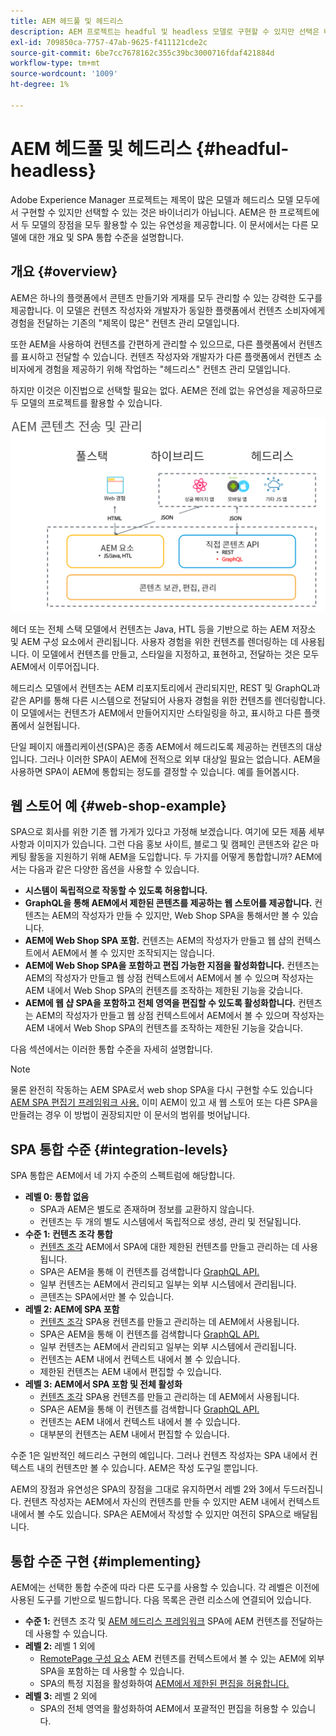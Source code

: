 ```yaml
---
title: AEM 헤드풀 및 헤드리스
description: AEM 프로젝트는 headful 및 headless 모델로 구현할 수 있지만 선택은 바이너리가 아닙니다. AEM은 한 프로젝트에서 두 모델의 장점을 모두 활용할 수 있는 유연성을 제공합니다.
exl-id: 709850ca-7757-47ab-9625-f411121cde2c
source-git-commit: 6be7cc7678162c355c39bc3000716fdaf421884d
workflow-type: tm+mt
source-wordcount: '1009'
ht-degree: 1%

---
```


# AEM 헤드풀 및 헤드리스 {#headful-headless}

Adobe Experience Manager 프로젝트는 제목이 많은 모델과 헤드리스 모델 모두에서 구현할 수 있지만 선택할 수 있는 것은 바이너리가 아닙니다. AEM은 한 프로젝트에서 두 모델의 장점을 모두 활용할 수 있는 유연성을 제공합니다. 이 문서에서는 다른 모델에 대한 개요 및 SPA 통합 수준을 설명합니다.

## 개요 {#overview}

AEM은 하나의 플랫폼에서 콘텐츠 만들기와 게재를 모두 관리할 수 있는 강력한 도구를 제공합니다. 이 모델은 컨텐츠 작성자와 개발자가 동일한 플랫폼에서 컨텐츠 소비자에게 경험을 전달하는 기존의 &quot;제목이 많은&quot; 컨텐츠 관리 모델입니다.

또한 AEM을 사용하여 컨텐츠를 간편하게 관리할 수 있으므로, 다른 플랫폼에서 컨텐츠를 표시하고 전달할 수 있습니다. 컨텐츠 작성자와 개발자가 다른 플랫폼에서 컨텐츠 소비자에게 경험을 제공하기 위해 작업하는 &quot;헤드리스&quot; 컨텐츠 관리 모델입니다.

하지만 이것은 이진법으로 선택할 필요는 없다. AEM은 전례 없는 유연성을 제공하므로 두 모델의 프로젝트를 활용할 수 있습니다.

![AEM 구현 모델](/help/headless/assets/aem-implementation-models.png)

헤더 또는 전체 스택 모델에서 컨텐츠는 Java, HTL 등을 기반으로 하는 AEM 저장소 및 AEM 구성 요소에서 관리됩니다. 사용자 경험을 위한 컨텐츠를 렌더링하는 데 사용됩니다. 이 모델에서 컨텐츠를 만들고, 스타일을 지정하고, 표현하고, 전달하는 것은 모두 AEM에서 이루어집니다.

헤드리스 모델에서 컨텐츠는 AEM 리포지토리에서 관리되지만, REST 및 GraphQL과 같은 API를 통해 다른 시스템으로 전달되어 사용자 경험을 위한 컨텐츠를 렌더링합니다. 이 모델에서는 컨텐츠가 AEM에서 만들어지지만 스타일링을 하고, 표시하고 다른 플랫폼에서 실현됩니다.

단일 페이지 애플리케이션(SPA)은 종종 AEM에서 헤드리도록 제공하는 컨텐츠의 대상입니다. 그러나 이러한 SPA이 AEM에 전적으로 외부 대상일 필요는 없습니다. AEM을 사용하면 SPA이 AEM에 통합되는 정도를 결정할 수 있습니다. 예를 들어봅시다.

## 웹 스토어 예 {#web-shop-example}

SPA으로 회사를 위한 기존 웹 가게가 있다고 가정해 보겠습니다. 여기에 모든 제품 세부 사항과 이미지가 있습니다. 그런 다음 홍보 사이트, 블로그 및 캠페인 콘텐츠와 같은 마케팅 활동을 지원하기 위해 AEM을 도입합니다. 두 가지를 어떻게 통합합니까? AEM에서는 다음과 같은 다양한 옵션을 사용할 수 있습니다.

* **시스템이 독립적으로 작동할 수 있도록 허용합니다.**
* **GraphQL을 통해 AEM에서 제한된 콘텐츠를 제공하는 웹 스토어를 제공합니다.** 컨텐츠는 AEM의 작성자가 만들 수 있지만, Web Shop SPA을 통해서만 볼 수 있습니다.
* **AEM에 Web Shop SPA 포함.** 컨텐츠는 AEM의 작성자가 만들고 웹 샵의 컨텍스트에서 AEM에서 볼 수 있지만 조작되지는 않습니다.
* **AEM에 Web Shop SPA을 포함하고 편집 가능한 지점을 활성화합니다.** 컨텐츠는 AEM의 작성자가 만들고 웹 상점 컨텍스트에서 AEM에서 볼 수 있으며 작성자는 AEM 내에서 Web Shop SPA의 컨텐츠를 조작하는 제한된 기능을 갖습니다.
* **AEM에 웹 샵 SPA을 포함하고 전체 영역을 편집할 수 있도록 활성화합니다.** 컨텐츠는 AEM의 작성자가 만들고 웹 상점 컨텍스트에서 AEM에서 볼 수 있으며 작성자는 AEM 내에서 Web Shop SPA의 컨텐츠를 조작하는 제한된 기능을 갖습니다.

다음 섹션에서는 이러한 통합 수준을 자세히 설명합니다.

>[!NOTE]
>
>물론 완전히 작동하는 AEM SPA로서 web shop SPA을 다시 구현할 수도 있습니다 [AEM SPA 편집기 프레임워크 사용.](/help/implementing/developing/hybrid/introduction.md) 이미 AEM이 있고 새 웹 스토어 또는 다른 SPA을 만들려는 경우 이 방법이 권장되지만 이 문서의 범위를 벗어납니다.

## SPA 통합 수준 {#integration-levels}

SPA 통합은 AEM에서 네 가지 수준의 스펙트럼에 해당합니다.

* **레벨 0: 통합 없음**
   * SPA과 AEM은 별도로 존재하며 정보를 교환하지 않습니다.
   * 컨텐츠는 두 개의 별도 시스템에서 독립적으로 생성, 관리 및 전달됩니다.
* **수준 1: 컨텐츠 조각 통합**
   * [컨텐츠 조각](/help/sites-cloud/administering/content-fragments/content-fragments.md) AEM에서 SPA에 대한 제한된 컨텐츠를 만들고 관리하는 데 사용됩니다.
   * SPA은 AEM을 통해 이 컨텐츠를 검색합니다 [GraphQL API.](/help/headless/graphql-api/content-fragments.md)
   * 일부 컨텐츠는 AEM에서 관리되고 일부는 외부 시스템에서 관리됩니다.
   * 콘텐츠는 SPA에서만 볼 수 있습니다.
* **레벨 2: AEM에 SPA 포함**
   * [컨텐츠 조각](/help/sites-cloud/administering/content-fragments/content-fragments.md) SPA용 컨텐츠를 만들고 관리하는 데 AEM에서 사용됩니다.
   * SPA은 AEM을 통해 이 컨텐츠를 검색합니다 [GraphQL API.](/help/headless/graphql-api/content-fragments.md)
   * 일부 컨텐츠는 AEM에서 관리되고 일부는 외부 시스템에서 관리됩니다.
   * 컨텐츠는 AEM 내에서 컨텍스트 내에서 볼 수 있습니다.
   * 제한된 컨텐츠는 AEM 내에서 편집할 수 있습니다.
* **레벨 3: AEM에서 SPA 포함 및 전체 활성화**
   * [컨텐츠 조각](/help/sites-cloud/administering/content-fragments/content-fragments.md) SPA용 컨텐츠를 만들고 관리하는 데 AEM에서 사용됩니다.
   * SPA은 AEM을 통해 이 컨텐츠를 검색합니다 [GraphQL API.](/help/headless/graphql-api/content-fragments.md)
   * 컨텐츠는 AEM 내에서 컨텍스트 내에서 볼 수 있습니다.
   * 대부분의 컨텐츠는 AEM 내에서 편집할 수 있습니다.

수준 1은 일반적인 헤드리스 구현의 예입니다. 그러나 컨텐츠 작성자는 SPA 내에서 컨텍스트 내의 컨텐츠만 볼 수 있습니다. AEM은 작성 도구일 뿐입니다.

AEM의 장점과 유연성은 SPA의 장점을 그대로 유지하면서 레벨 2와 3에서 두드러집니다. 컨텐츠 작성자는 AEM에서 자신의 컨텐츠를 만들 수 있지만 AEM 내에서 컨텍스트 내에서 볼 수도 있습니다. SPA은 AEM에서 작성할 수 있지만 여전히 SPA으로 배달됩니다.

## 통합 수준 구현 {#implementing}

AEM에는 선택한 통합 수준에 따라 다른 도구를 사용할 수 있습니다. 각 레벨은 이전에 사용된 도구를 기반으로 빌드합니다. 다음 목록은 관련 리소스에 연결되어 있습니다.

* **수준 1:** 컨텐츠 조각 및 [AEM 헤드리스 프레임워크](/help/headless/introduction.md) SPA에 AEM 컨텐츠를 전달하는 데 사용할 수 있습니다.
* **레벨 2:** 레벨 1 외에
   * [RemotePage 구성 요소](/help/implementing/developing/hybrid/remote-page.md) AEM 컨텐츠를 컨텍스트에서 볼 수 있는 AEM에 외부 SPA을 포함하는 데 사용할 수 있습니다.
   * SPA의 특정 지점을 활성화하여 [AEM에서 제한된 편집을 허용합니다.](/help/implementing/developing/hybrid/editing-external-spa.md)
* **레벨 3:** 레벨 2 외에
   * SPA의 전체 영역을 활성화하여 AEM에서 포괄적인 편집을 허용할 수 있습니다.
